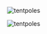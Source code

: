<p><img src="https://github-readme-stats.vercel.app/api?username=tentpoles&show_icons=true&theme=gotham&locale=en" alt="tentpoles" /></p>
<p><img src="https://github-readme-stats.vercel.app/api/top-langs?username=tentpoles&show_icons=true&locale=en&layout=compact&theme=gotham&hide=php" alt="tentpoles" /></p>
